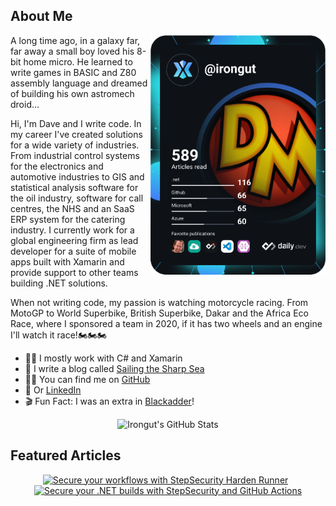 ## About Me

<a href="https://app.daily.dev/irongut"><img src="https://github.com/irongut/irongut/blob/master/devcard.svg" width="280" align="right" alt="Dave Murray's Dev Card"/></a>

A long time ago, in a galaxy far, far away a small boy loved his 8-bit home micro. He learned to write games in BASIC and Z80 assembly language and dreamed of building his own astromech droid...

Hi, I'm Dave and I write code. In my career I've created solutions for a wide variety of industries. From industrial control systems for the electronics and automotive industries to GIS and statistical analysis software for the oil industry, software for call centres, the NHS and an SaaS ERP system for the catering industry. I currently work for a global engineering firm as lead developer for a suite of mobile apps built with Xamarin and provide support to other teams building .NET solutions.

When not writing code, my passion is watching motorcycle racing. From MotoGP to World Superbike, British Superbike, Dakar and the Africa Eco Race, where I sponsored a team in 2020, if it has two wheels and an engine I'll watch it race!🏍🏍🏍

* 👨‍🔧 I mostly work with C# and Xamarin
* 📃 I write a blog called [Sailing the Sharp Sea](https://blog.taranissoftware.com/)
* 👨‍💻 You can find me on [GitHub](https://github.com/irongut)
* 👋 Or [LinkedIn](https://www.linkedin.com/in/dave-murray-glasgow/)
* 🎬 Fun Fact: I was an extra in [Blackadder](https://www.imdb.com/title/tt0212579/)!

<div align="center">
  
![Irongut's GitHub Stats](https://github-readme-stats.vercel.app/api?username=irongut&count_private=true&show_icons=true&hide=contribs&title_color=dec303&text_color=eceff4&icon_color=bf3016&bg_color=90,2e3440,000000)
  
</div>

## Featured Articles
<div align="center">

[![Secure your workflows with StepSecurity Harden Runner](https://hashnode-blog-cards.souravdey777.vercel.app/api/getHashnodeBlog?url=https://blog.taranissoftware.com/secure-your-workflows-with-stepsecurity-harden-runner&large=true&theme=dark)](https://blog.taranissoftware.com/secure-your-workflows-with-stepsecurity-harden-runner)
&nbsp;
[![Secure your .NET builds with StepSecurity and GitHub Actions](https://hashnode-blog-cards.souravdey777.vercel.app/api/getHashnodeBlog?url=https://blog.taranissoftware.com/secure-your-net-builds-with-stepsecurity-and-github-actions&large=true&theme=dark)](https://blog.taranissoftware.com/secure-your-net-builds-with-stepsecurity-and-github-actions)

</div>
